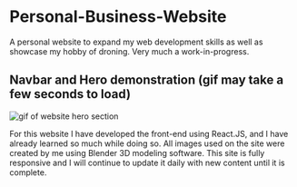 # Personal-Business-Website
A personal website to expand my web development skills as well as showcase my hobby of droning. Very much a work-in-progress.

## Navbar and Hero demonstration (gif may take a few seconds to load)
![gif of website hero section](https://user-images.githubusercontent.com/88754586/191345491-7d28bcbc-8742-4402-ad0b-f1e215015e3f.gif)

For this website I have developed the front-end using React.JS, and I have already learned so much while doing so. All images used on the site were created by me
using Blender 3D modeling software. This site is fully responsive and I will continue to update it daily with new content until it is complete.
